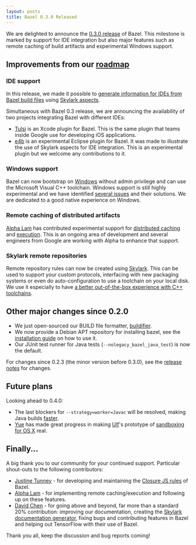 ```yaml
---
layout: posts
title: Bazel 0.3.0 Released
---
```


We are delighted to announce the
[0.3.0 release](https://github.com/bazelbuild/bazel/releases/tag/0.3.0) of
Bazel. This milestone is marked by support for IDE integration but also major
features such as remote caching of build artifacts and experimental Windows
support.

## Improvements from our [roadmap](http://bazel.build/roadmap.html)

### IDE support

In this release, we made it possible to [generate information for IDEs from
Bazel build files](http://bazel.build/blog/2016/06/10/ide-support.html) using
[Skylark aspects](http://bazel.build/docs/skylark/aspects.html).

Simultaneous with Bazel 0.3 release, we are announcing the availability of two
projects integrating Bazel with different IDEs:

* [Tulsi](http://tulsi.bazel.build) is an Xcode plugin for Bazel. This is the same
  plugin that teams inside Google use for developing iOS applications.
* [e4b](https://github.com/bazelbuild/e4b) is an experimental Eclipse plugin for
  Bazel. It was made to illustrate the use of Skylark aspects for IDE
  integration. This is an experimental plugin but we welcome any contributions
  to it.

### Windows support

Bazel can now bootstrap on [Windows](http://bazel.build/docs/windows.html) without
admin privilege and can use the Microsoft Visual C++ toolchain. Windows
support is still highly experimental and we have identified
[several issues](https://github.com/bazelbuild/bazel/issues?q=is%3Aissue+is%3Aopen+label%3A%22category%3A+multi-platform+%3E+windows%22)
and their solutions. We are dedicated to a good native experience on Windows.

### Remote caching of distributed artifacts

[Alpha Lam](https://github.com/hhclam) has contributed experimental support
for [distributed caching](https://github.com/bazelbuild/bazel/commit/79adf59)
and [execution](https://github.com/bazelbuild/bazel/commit/a1a79cb). This is
an ongoing area of development and several engineers from Google are working
with Alpha to enhance that support.

### Skylark remote repositories

Remote repository rules can now be created using
[Skylark](http://bazel.build/docs/skylark/repository_rules.html). This can be used
to support your custom protocols, interfacing with new packaging systems or even
do auto-configuration to use a toolchain on your local disk. We use it
especially to have [a better out-of-the-box experience with C++ toolchains](http://www.bazel.build/blog/2016/03/31/autoconfiguration.html).

## Other major changes since 0.2.0

* We just open-sourced our BUILD file formatter, [buildifier](https://github.com/bazelbuild/buildifier).
* We now provide a Debian APT repository for installing bazel, see the
  [installation guide](http://bazel.build/docs/install.html) on how to use it.
* Our JUnit test runner for Java tests (`--nolegacy_bazel_java_test`) is now the
  default.

For changes since 0.2.3 (the minor version before 0.3.0), see the
[release notes](https://github.com/bazelbuild/bazel/releases/tag/0.3.0) for
changes.

## Future plans

Looking ahead to 0.4.0:

* The last blockers for `--strategy=worker=Javac` will be resolved, making Java
  builds [faster](http://www.bazel.build/blog/2015/12/10/java-workers.html).
* [Yue](https://github.com/hermione521) has made great progress in making
  [Ulf](https://github.com/ulfjack)'s prototype of [sandboxing for OS
  X](https://github.com/bazelbuild/bazel/tree/osx-sandbox-hardlinks) real.

## Finally...

A big thank you to our community for your continued support. Particular
shout-outs to the following contributors:

* [Justine Tunney](https://github.com/jart) - for developing and maintaining
  the [Closure JS rules](https://github.com/bazelbuild/rules_closure) of Bazel.
* [Alpha Lam](https://github.com/hhclam) - for implementing remote
  caching/execution and following up on these features.
* [David Chen](https://github.com/davidzchen) - for going above and beyond, far
  more than a standard 20% contribution: improving our documentation,
  creating the [Skylark documentation generator](https://github.com/bazelbuild/skydoc),
  fixing bugs and contributing features in Bazel and helping out TensorFlow with
  their use of Bazel.

Thank you all, keep the discussion and bug reports coming!
